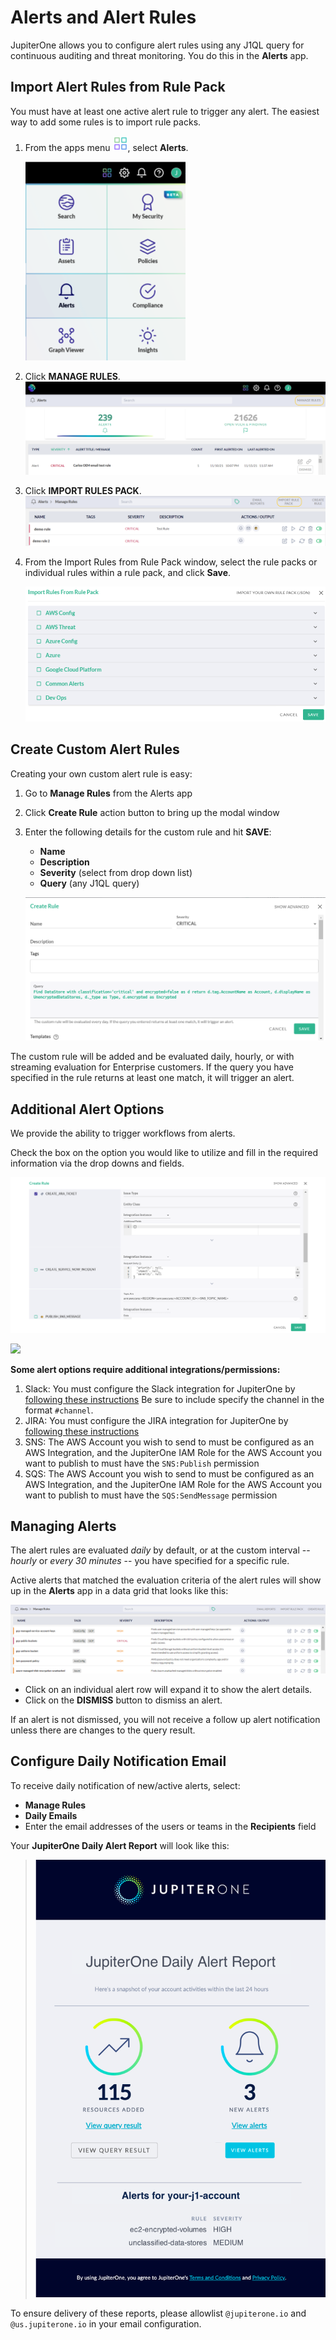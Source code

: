 # Alerts and Alert Rules

JupiterOne allows you to configure alert rules using any J1QL query for
continuous auditing and threat monitoring. You do this in the **Alerts** app.

## Import Alert Rules from Rule Pack

You must have at least one active alert rule to trigger any alert. The
easiest way to add some rules is to import rule packs.

1. From the apps menu ![apps](../assets/icons/apps.png), select **Alerts**.
  
   ![](../assets/alerts-header.png)

1. Click **MANAGE RULES**.
   ![](../assets/alerts-manage-rules.png)
   
1. Click **IMPORT RULES PACK**.![alerts-import-pack](../assets/alerts-import-pack.png)
   
   
1. From the Import Rules from Rule Pack window, select the rule packs or 
   individual rules within a rule pack, and click **Save**.
   
   ![](../assets/alerts-import-rule-pack.png)

## Create Custom Alert Rules

Creating your own custom alert rule is easy:

1. Go to **Manage Rules** from the Alerts app

1. Click **Create Rule** action button to bring up the modal window

1. Enter the following details for the custom rule and hit **SAVE**:

   - **Name**
   - **Description**
   - **Severity** (select from drop down list)
   - **Query** (any J1QL query)

   ![](../assets/alerts-create-rule.png)

The custom rule will be added and be evaluated daily, hourly, or with streaming evaluation for Enterprise customers. 
If the query you have specified in the rule returns at least one match, it will trigger an alert.

## Additional Alert Options

We provide the ability to trigger workflows from alerts.

Check the box on the option you would like to utilize and fill in the required information via the drop downs and fields.

![](../assets/alerts-additional-options-1.png)

![](../assets/alerts-additional-options-2.png)

**Some alert options require additional integrations/permissions:**
1. Slack: You must configure the Slack integration for JupiterOne by [following these instructions](https://support.jupiterone.io/hc/en-us/articles/360046977154-Slack)
   Be sure to include specify the channel in the format `#channel`.
1. JIRA: You must configure the JIRA integration for JupiterOne by [following these instructions](https://support.jupiterone.io/hc/en-us/articles/360022721154-Jira)
1. SNS: The AWS Account you wish to send to must be configured as an AWS Integration, and the 
   JupiterOne IAM Role for the AWS Account you want to publish to must have the `SNS:Publish` permission
1. SQS: The AWS Account you wish to send to must be configured as an AWS Integration, and the 
   JupiterOne IAM Role for the AWS Account you want to publish to must have the `SQS:SendMessage` permission

## Managing Alerts

The alert rules are evaluated _daily_ by default, or at the custom interval --
_hourly_ or _every 30 minutes_ -- you have specified for a specific rule.

Active alerts that matched the evaluation criteria of the alert rules will show
up in the **Alerts** app in a data grid that looks like this:

![](../assets/alerts-grid.png)

- Click on an individual alert row will expand it to show the alert details.
- Click on the **DISMISS** button to dismiss an alert.

If an alert is not dismissed, you will not receive a follow up alert notification unless there are changes to the query result.

## Configure Daily Notification Email

To receive daily notification of new/active alerts, select:

- **Manage Rules**
- **Daily Emails**
- Enter the email addresses of the users or teams in the **Recipients** field

Your **JupiterOne Daily Alert Report** will look like this:

> ![](../assets/alerts-daily-email.png)

To ensure delivery of these reports, please allowlist `@jupiterone.io` and
`@us.jupiterone.io` in your email configuration.
